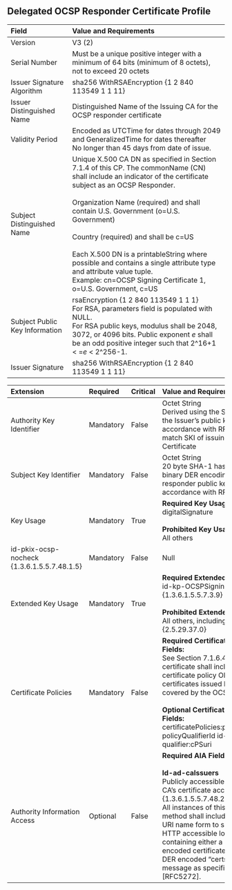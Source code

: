 ## Delegated OCSP Responder Certificate Profile


| **Field** | **Value and Requirements**         |
| :-------- |  :-------------------------------     |
| Version   |  V3 (2)                                 |
| Serial Number   | Must be a unique positive integer with a minimum of 64 bits (minimum of 8 octets), not to exceed 20 octets  |
| Issuer Signature Algorithm   | sha256 WithRSAEncryption {1 2 840 113549 1 1 11}  |
| Issuer Distinguished Name   |  Distinguished Name of the Issuing CA for the OCSP responder certificate |
| Validity Period   | Encoded as UTCTime for dates through 2049 and GeneralizedTime for dates thereafter <br> No longer than 45 days from date of issue. |
| Subject Distinguished Name   | Unique X.500 CA DN as specified in Section 7.1.4 of this CP.  The commonName (CN) shall include an indicator of the certificate subject as an OCSP Responder. <br><br>Organization Name (required) and shall contain U.S. Government (o=U.S. Government) <br><br>Country (required) and shall be c=US <br><br> Each X.500 DN is a printableString where possible and contains a single attribute type and attribute value tuple. <br>Example: cn=OCSP Signing Certificate 1, o=U.S. Government, c=US |
| Subject Public Key Information   |   rsaEncryption {1 2 840 113549 1 1 1}<br>For RSA, parameters field is populated with NULL.<br>For RSA public keys, modulus shall be 2048, 3072, or 4096 bits.  Public exponent _e_ shall be an odd positive integer such that 2^16+1 < =_e_ < 2^256-1. |
| Issuer Signature  |   sha256 WithRSAEncryption {1 2 840 113549 1 1 11}    |


| **Extension** |  **Required**   | **Critical** | **Value and Requirements**   |
| :-------- |  :------------  |:------------  |:------------  |
| Authority Key Identifier  | Mandatory | False |  Octet String<br>Derived using the SHA-1 hash of the Issuer’s public key in accordance with RFC 5280.  Must match SKI of issuing CA Certificate|
| Subject Key Identifier   | Mandatory | False |  Octet String <br> 20 byte SHA-1 hash of the binary DER encoding of the OCSP responder public key in accordance with RFC 5280  |
| Key Usage   | Mandatory | True | **Required Key Usage:** <br> digitalSignature <br><br>**Prohibited Key Usage:** <br> All others |
| id-pkix-ocsp-nocheck {1.3.6.1.5.5.7.48.1.5} | Mandatory | False | Null |
| Extended Key Usage   |   Mandatory  | True | **Required Extended Key Usage:** <br> id-kp-OCSPSigning {1.3.6.1.5.5.7.3.9} <br><br> **Prohibited Extended Key Usage:** <br> All others, including anyEKU EKU {2.5.29.37.0} |
| Certificate Policies   |  Mandatory  | False | **Required Certificate Policy Fields:** <br>See Section 7.1.6.4. The certificate shall include all the certificate policy OIDs for all certificates issued by the CA and covered by the OCSP responses. <br><br>**Optional Certificate Policy Fields:** <br> certificatePolicies:policyQualifiers <br> policyQualifierId   id-qt 1 <br> qualifier:cPSuri |
| Authority Information Access   | Optional | False | **Required AIA Fields:** <br><br> **Id-ad-caIssuers** <br> Publicly accessible URI of Issuing CA’s certificate accessMethod = {1.3.6.1.5.5.7.48.2} <br> All instances of this access method shall include the HTTP URI name form to specify an HTTP accessible location containing either a single DER encoded certificate, or a BER or DER encoded “certs-only” CMS message as specified in [RFC5272].

